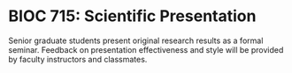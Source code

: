 # BIOC 715: Scientific Presentation

Senior graduate students present original research results as a formal seminar. Feedback on presentation effectiveness and style will be provided by faculty instructors and classmates.